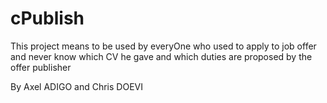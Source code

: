 cPublish
========

This project means to be used by everyOne who used to apply to job offer and never know which CV he gave and which duties are proposed by the offer publisher

By Axel ADIGO and Chris DOEVI